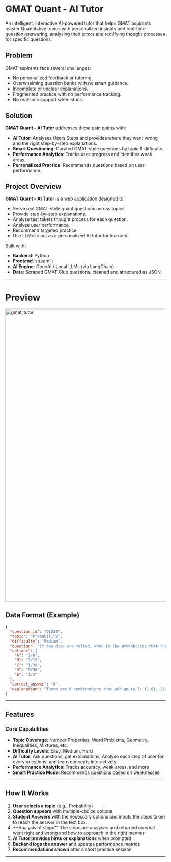 # GMAT Quant - AI Tutor

An intelligent, interactive AI-powered tutor that helps GMAT aspirants master Quantitative topics with personalized insights and real-time question-answering, analysing their errors and rectifying thought processes for specific questions.

## Problem
GMAT aspirants face several challenges:

- No personalized feedback or tutoring.
- Overwhelming question banks with no smart guidance.
- Incomplete or unclear explanations.
- Fragmented practice with no performance tracking.
- No real-time support when stuck.

## Solution

**GMAT Quant - AI Tutor** addresses these pain points with:

-  **AI Tutor**: Analyses Users Steps and provides where they went wrong and the right step-by-step explanations.
-  **Smart Questioning**: Curated GMAT-style questions by topic & difficulty.
-  **Performance Analytics**: Tracks user progress and identifies weak areas.
-  **Personalized Practice**: Recommends questions based on user performance.


## Project Overview

**GMAT Quant - AI Tutor** is a web application designed to:
- Serve real GMAT-style quant questions across topics.
- Provide step-by-step explanations.
- Analyse test takers thought process for each question. 
- Analyze user performance.
- Recommend targeted practice.
- Use LLMs to act as a personalized AI tutor for learners.

Built with:
-  **Backend**: Python
-  **Frontend**: streamlit
-  **AI Engine**: OpenAI / Local LLMs (via LangChain)
-  **Data**: Scraped GMAT Club questions, cleaned and structured as JSON

---
# Preview
<img width="1014" height="916" alt="gmat_tutor" src="https://github.com/user-attachments/assets/453434c7-decf-44d3-8744-de71d3f7154d" />


##  Data Format (Example)

```json
{
  "question_id": "Q1234",
  "topic": "Probability",
  "difficulty": "Medium",
  "question": "If two dice are rolled, what is the probability that the sum is 7?",
  "options": {
    "A": "1/6",
    "B": "1/12",
    "C": "1/36",
    "D": "5/36",
    "E": "1/2"
  },
  "correct_answer": "A",
  "explanation": "There are 6 combinations that add up to 7: (1,6), (2,5), ..., (6,1). Total possible outcomes = 36. So, 6/36 = 1/6."
}
```
---
##  Features

###  Core Capabilities
-  **Topic Coverage**: Number Properties, Word Problems, Geometry, Inequalities, Mixtures, etc.
-  **Difficulty Levels**: Easy, Medium, Hard
-  **AI Tutor**: Ask questions, get explanations, Analyse each step of user for every questions, and learn concepts interactively
-  **Performance Analytics**: Tracks accuracy, weak areas, and more
-  **Smart Practice Mode**: Recommends questions based on weaknesses

---

##  How It Works

1. **User selects a topic** (e.g., Probability)
2. **Question appears** with multiple-choice options
3. **Student Answers** with the necessary options and inputs the steps taken to reach the answer in the text box.
4. **Analysis of steps"" The steps are analysed and returned on what went right and wrong and how to approach in the right manner.
5. **AI Tutor provides hints or explanations** when prompted
6. **Backend logs the answer** and updates performance metrics
7. **Recommendations shown** after a short practice session

---
